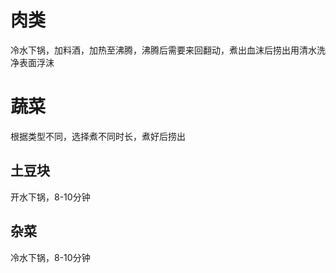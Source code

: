 # 肉类
冷水下锅，加料酒，加热至沸腾，沸腾后需要来回翻动，煮出血沫后捞出用清水洗净表面浮沫

# 蔬菜
根据类型不同，选择煮不同时长，煮好后捞出
## 土豆块
开水下锅，8-10分钟
## 杂菜
冷水下锅，8-10分钟